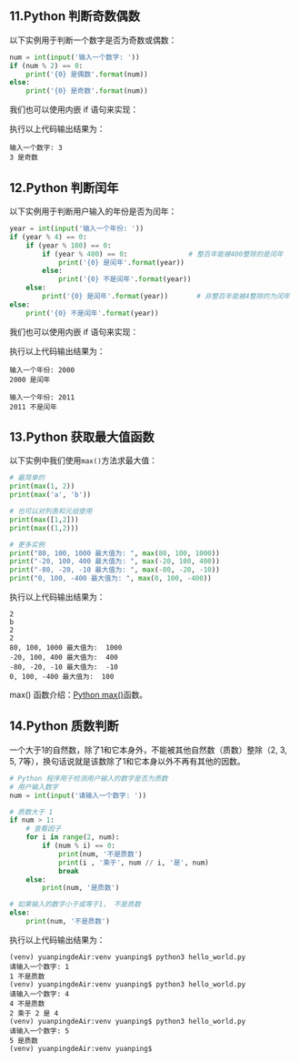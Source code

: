 ## 11.Python 判断奇数偶数

以下实例用于判断一个数字是否为奇数或偶数：

```python
num = int(input('输入一个数字: '))
if (num % 2) == 0:
    print('{0} 是偶数'.format(num))
else:
    print('{0} 是奇数'.format(num))
```

我们也可以使用内嵌 if 语句来实现：

执行以上代码输出结果为：

```
输入一个数字: 3
3 是奇数
```



## 12.Python 判断闰年

以下实例用于判断用户输入的年份是否为闰年： 

```python
year = int(input('输入一个年份: '))
if (year % 4) == 0:
    if (year % 100) == 0:
        if (year % 400) == 0:               # 整百年能被400整除的是闰年
            print('{0} 是闰年'.format(year))
        else:
            print('{0} 不是闰年'.format(year))
    else:
        print('{0} 是闰年'.format(year))       # 非整百年能被4整除的为闰年
else:
    print('{0} 不是闰年'.format(year))

```

我们也可以使用内嵌 if 语句来实现：

执行以上代码输出结果为：

```
输入一个年份: 2000
2000 是闰年
```

```
输入一个年份: 2011
2011 不是闰年
```



## 13.Python 获取最大值函数

以下实例中我们使用`max()`方法求最大值：

```python
# 最简单的
print(max(1, 2))
print(max('a', 'b'))

# 也可以对列表和元组使用
print(max([1,2]))
print(max((1,2)))

# 更多实例
print("80, 100, 1000 最大值为: ", max(80, 100, 1000))
print("-20, 100, 400 最大值为: ", max(-20, 100, 400))
print("-80, -20, -10 最大值为: ", max(-80, -20, -10))
print("0, 100, -400 最大值为: ", max(0, 100, -400))
```

执行以上代码输出结果为：

```
2
b
2
2
80, 100, 1000 最大值为:  1000
-20, 100, 400 最大值为:  400
-80, -20, -10 最大值为:  -10
0, 100, -400 最大值为:  100
```

max() 函数介绍：[Python max()](https://www.runoob.com/python/func-number-max.html)函数。



## 14.Python 质数判断

一个大于1的自然数，除了1和它本身外，不能被其他自然数（质数）整除（2, 3, 5, 7等），换句话说就是该数除了1和它本身以外不再有其他的因数。

```python
# Python 程序用于检测用户输入的数字是否为质数
# 用户输入数字
num = int(input('请输入一个数字: '))

# 质数大于 1
if num > 1:
    # 查看因子
    for i in range(2, num):
        if (num % i) == 0:
            print(num, '不是质数')
            print(i , '乘于', num // i, '是', num)
            break
    else:
        print(num, '是质数')

# 如果输入的数字小于或等于1， 不是质数
else:
    print(num, '不是质数')
```

执行以上代码输出结果为：

```
(venv) yuanpingdeAir:venv yuanping$ python3 hello_world.py 
请输入一个数字: 1
1 不是质数
(venv) yuanpingdeAir:venv yuanping$ python3 hello_world.py 
请输入一个数字: 4
4 不是质数
2 乘于 2 是 4
(venv) yuanpingdeAir:venv yuanping$ python3 hello_world.py 
请输入一个数字: 5
5 是质数
(venv) yuanpingdeAir:venv yuanping$ 
```

